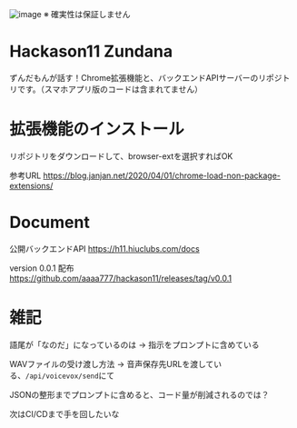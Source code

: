 ![image](https://user-images.githubusercontent.com/27488794/218300001-9c7c543f-9f0e-4f88-9b5e-9e888e9a2b80.png)
※ 確実性は保証しません

# Hackason11 Zundana

ずんだもんが話す！Chrome拡張機能と、バックエンドAPIサーバーのリポジトリです。（スマホアプリ版のコードは含まれてません）

# 拡張機能のインストール

リポジトリをダウンロードして、browser-extを選択すればOK

参考URL
https://blog.janjan.net/2020/04/01/chrome-load-non-package-extensions/

# Document

公開バックエンドAPI
https://h11.hiuclubs.com/docs

version 0.0.1 配布
https://github.com/aaaa777/hackason11/releases/tag/v0.0.1

# 雑記

語尾が「なのだ」になっているのは → 指示をプロンプトに含めている

WAVファイルの受け渡し方法 → 音声保存先URLを渡している、`/api/voicevox/send`にて

JSONの整形までプロンプトに含めると、コード量が削減されるのでは？

次はCI/CDまで手を回したいな
